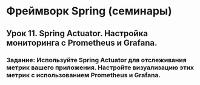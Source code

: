 # Фреймворк Spring (семинары)
## Урок 11. Spring Actuator. Настройка мониторинга с Prometheus и Grafana.
### Задание: Используйте Spring Actuator для отслеживания метрик вашего приложения. Настройте визуализацию этих метрик с использованием Prometheus и Grafana.
